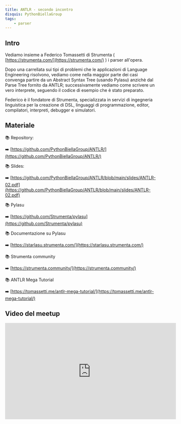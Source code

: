 ```yaml
---
title: ANTLR - secondo incontro
disquis: PythonBiellaGroup
tags:
    - parser
---
```


## Intro

Vediamo insieme a Federico Tomassetti di Strumenta ( [https://strumenta.com/](https://strumenta.com/) ) i parser all'opera.

Dopo una carrellata sui tipi di problemi che le applicazioni di Language Engineering risolvono, vediamo come nella maggior parte dei casi convenga partire da un Abstract Syntax Tree (usando Pylasu) anzichè dal Parse Tree fornito da ANTLR; successivamente vediamo come scrivere un vero interprete, seguendo il codice di esempio che è stato preparato.

Federico è il fondatore di Strumenta, specializzata in servizi di ingegneria linguistica per la creazione di DSL, linguaggi di programmazione, editor, compilatori, interpreti, debugger e simulatori.

## Materiale


📚 Repository:

➡️ [https://github.com/PythonBiellaGroup/ANTLR/](https://github.com/PythonBiellaGroup/ANTLR/)

📚 Slides:

➡️ [https://github.com/PythonBiellaGroup/ANTLR/blob/main/slides/ANTLR-02.pdf](https://github.com/PythonBiellaGroup/ANTLR/blob/main/slides/ANTLR-02.pdf)

📚 Pylasu

➡️ [https://github.com/Strumenta/pylasu](https://github.com/Strumenta/pylasu)

📚 Documentazione su Pylasu

➡️ [https://starlasu.strumenta.com/](https://starlasu.strumenta.com/)

📚 Strumenta community

➡️ [https://strumenta.community/](https://strumenta.community/)

📚 ANTLR Mega Tutorial

➡️ [https://tomassetti.me/antlr-mega-tutorial/](https://tomassetti.me/antlr-mega-tutorial/)

## Video del meetup

<iframe width="560" height="315" src="https://www.youtube.com/embed/70RCBzzquOI" title="YouTube video player" frameborder="0" allow="accelerometer; autoplay; clipboard-write; encrypted-media; gyroscope; picture-in-picture; web-share" allowfullscreen></iframe>
